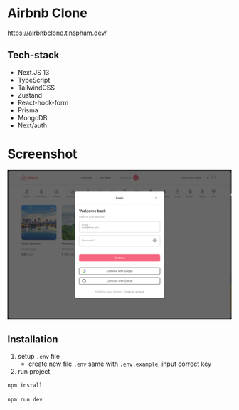 # Airbnb Clone

https://airbnbclone.tinspham.dev/

## Tech-stack
- Next.JS 13
- TypeScript
- TailwindCSS
- Zustand
- React-hook-form
- Prisma
- MongoDB
- Next/auth

# Screenshot

<img src="./images/homescreen.png" />

## Installation

1. setup `.env` file
   - create new file `.env` same with `.env.example`, input correct key
2. run project
```
npm install

npm run dev
```